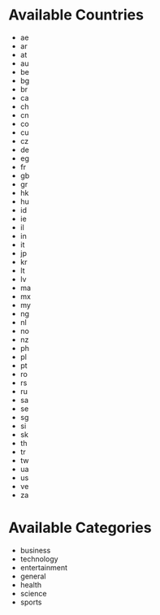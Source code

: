 # Available Countries

- ae
- ar
- at
- au
- be
- bg
- br
- ca
- ch
- cn
- co
- cu
- cz
- de
- eg
- fr
- gb
- gr
- hk
- hu
- id
- ie
- il
- in
- it
- jp
- kr
- lt
- lv
- ma
- mx
- my
- ng
- nl
- no
- nz
- ph
- pl
- pt
- ro
- rs
- ru
- sa
- se
- sg
- si
- sk
- th
- tr
- tw
- ua
- us
- ve
- za

# Available Categories

- business
- technology
- entertainment
- general
- health
- science
- sports